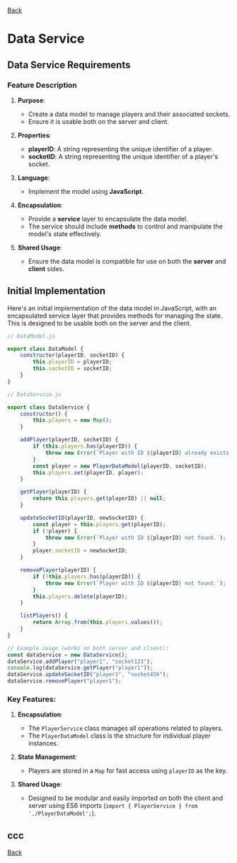 [Back](index.md)

# **Data Service**

## **Data Service Requirements**

### **Feature Description**

1. **Purpose**:

    - Create a data model to manage players and their associated sockets.
    - Ensure it is usable both on the server and client.

2. **Properties**:

    - **playerID**: A string representing the unique identifier of a player.
    - **socketID**: A string representing the unique identifier of a player's socket.

3. **Language**:

    - Implement the model using **JavaScript**.

4. **Encapsulation**:

    - Provide a **service** layer to encapsulate the data model.
    - The service should include **methods** to control and manipulate the model's state effectively.

5. **Shared Usage**:
    - Ensure the data model is compatible for use on both the **server** and **client** sides.

## Initial Implementation

Here's an initial implementation of the data model in JavaScript, with an encapsulated service layer that provides methods for managing the state. This is designed to be usable both on the server and the client.

```javascript
// DataModel.js

export class DataModel {
    constructor(playerID, socketID) {
        this.playerID = playerID;
        this.socketID = socketID;
    }
}
```

```javascript
// DataService.js

export class DataService {
    constructor() {
        this.players = new Map();
    }

    addPlayer(playerID, socketID) {
        if (this.players.has(playerID)) {
            throw new Error(`Player with ID ${playerID} already exists.`);
        }
        const player = new PlayerDataModel(playerID, socketID);
        this.players.set(playerID, player);
    }

    getPlayer(playerID) {
        return this.players.get(playerID) || null;
    }

    updateSocketID(playerID, newSocketID) {
        const player = this.players.get(playerID);
        if (!player) {
            throw new Error(`Player with ID ${playerID} not found.`);
        }
        player.socketID = newSocketID;
    }

    removePlayer(playerID) {
        if (!this.players.has(playerID)) {
            throw new Error(`Player with ID ${playerID} not found.`);
        }
        this.players.delete(playerID);
    }

    listPlayers() {
        return Array.from(this.players.values());
    }
}
```

```javascript
// Example usage (works on both server and client):
const dataService = new DataService();
dataService.addPlayer("player1", "socket123");
console.log(dataService.getPlayer("player1"));
dataService.updateSocketID("player1", "socket456");
dataService.removePlayer("player1");
```

### **Key Features**:

1. **Encapsulation**:

    - The `PlayerService` class manages all operations related to players.
    - The `PlayerDataModel` class is the structure for individual player instances.

2. **State Management**:

    - Players are stored in a `Map` for fast access using `playerID` as the key.

3. **Shared Usage**:
    - Designed to be modular and easily imported on both the client and server using ES6 imports (`import { PlayerService } from './PlayerDataModel';`).

## ccc

[Back](index.md)
